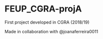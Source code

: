 # FEUP_CGRA-projA
First project developed in CGRA (2018/19)

Made in collaboration with @joanaferreira0011
